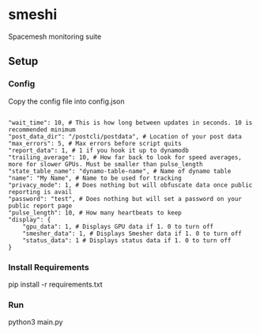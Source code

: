 # smeshi
Spacemesh monitoring suite

## Setup

### Config
Copy the config file into config.json
```

"wait_time": 10, # This is how long between updates in seconds. 10 is recommended minimum
"post_data_dir": "/postcli/postdata", # Location of your post data
"max_errors": 5, # Max errors before script quits
"report_data": 1, # 1 if you hook it up to dynamodb
"trailing_average": 10, # How far back to look for speed averages, more for slower GPUs. Must be smaller than pulse_length
"state_table_name": "dynamo-table-name", # Name of dynamo table
"name": "My Name", # Name to be used for tracking
"privacy_mode": 1, # Does nothing but will obfuscate data once public reporting is avail
"password": "test", # Does nothing but will set a password on your public report page
"pulse_length": 10, # How many heartbeats to keep
"display": {
    "gpu_data": 1, # Displays GPU data if 1. 0 to turn off
    "smesher_data": 1, # Displays Smesher data if 1. 0 to turn off
    "status_data": 1 # Displays status data if 1. 0 to turn off
}

```
### Install Requirements
pip install -r requirements.txt

### Run
python3 main.py